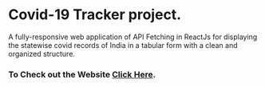 # Covid-19 Tracker project.
A fully-responsive web application of API Fetching in ReactJs for displaying the statewise covid records of India in a tabular form with a clean and organized structure.

### To Check out the Website [Click Here](http://hitman-samrath.github.io/CovidTracker).
